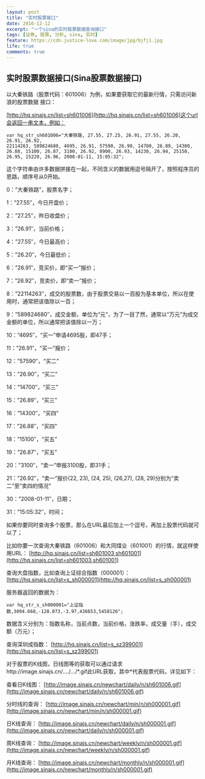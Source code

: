 ```yaml
---
layout: post
title: "实时股票接口"
date: 2016-12-12
excerpt: "一个sina的实时股票数据查询接口"
tags: [证券, 股票, 分析, sina, 实时]
feature: https://cdn.justice-love.com/image/jpg/bjfj1.jpg
life: true
comments: true
---
```


## 实时股票数据接口(Sina股票数据接口)

以大秦铁路（股票代码：601006）为例，如果要获取它的最新行情，只需访问新浪的股票数据
接口：

[http://hq.sinajs.cn/list=sh601006](http://hq.sinajs.cn/list=sh601006)这个url会返回一串文本，例如：

```
var hq_str_sh601006="大秦铁路, 27.55, 27.25, 26.91, 27.55, 26.20, 26.91, 26.92,
22114263, 589824680, 4695, 26.91, 57590, 26.90, 14700, 26.89, 14300,
26.88, 15100, 26.87, 3100, 26.92, 8900, 26.93, 14230, 26.94, 25150, 26.95, 15220, 26.96, 2008-01-11, 15:05:32";
```
这个字符串由许多数据拼接在一起，不同含义的数据用逗号隔开了，按照程序员的思路，顺序号从0开始。

0：”大秦铁路”，股票名字；

1：”27.55″，今日开盘价；

2：”27.25″，昨日收盘价；

3：”26.91″，当前价格；

4：”27.55″，今日最高价；

5：”26.20″，今日最低价；

6：”26.91″，竞买价，即“买一”报价；

7：”26.92″，竞卖价，即“卖一”报价；

8：”22114263″，成交的股票数，由于股票交易以一百股为基本单位，所以在使用时，通常把该值除以一百；

9：”589824680″，成交金额，单位为“元”，为了一目了然，通常以“万元”为成交金额的单位，所以通常把该值除以一万；

10：”4695″，“买一”申请4695股，即47手；

11：”26.91″，“买一”报价；

12：”57590″，“买二”

13：”26.90″，“买二”

14：”14700″，“买三”

15：”26.89″，“买三”

16：”14300″，“买四”

17：”26.88″，“买四”

18：”15100″，“买五”

19：”26.87″，“买五”

20：”3100″，“卖一”申报3100股，即31手；

21：”26.92″，“卖一”报价(22, 23), (24, 25), (26,27), (28, 29)分别为“卖二”至“卖四的情况”

30：”2008-01-11″，日期；

31：”15:05:32″，时间；

如果你要同时查询多个股票，那么在URL最后加上一个逗号，再加上股票代码就可以了；

比如你要一次查询大秦铁路（601006）和大同煤业（601001）的行情，就这样使用URL：
[http://hq.sinajs.cn/list=sh601003,sh601001](http://hq.sinajs.cn/list=sh601003,sh601001)

查询大盘指数，比如查询上证综合指数（000001）：
[http://hq.sinajs.cn/list=s_sh000001](http://hq.sinajs.cn/list=s_sh000001)

服务器返回的数据为：
```
var hq_str_s_sh000001="上证指数,3094.668,-128.073,-3.97,436653,5458126";
```

数据含义分别为：指数名称，当前点数，当前价格，涨跌率，成交量（手），成交额（万元）；

查询深圳成指数：
[http://hq.sinajs.cn/list=s_sz399001](http://hq.sinajs.cn/list=s_sz399001)

对于股票的K线图，日线图等的获取可以通过请求http://image.sinajs.cn/…./…/\*.gif此URL获取，其中\*代表股票代码，详见如下：

查看日K线图：
[http://image.sinajs.cn/newchart/daily/n/sh601006.gif](http://image.sinajs.cn/newchart/daily/n/sh601006.gif)

分时线的查询：
[http://image.sinajs.cn/newchart/min/n/sh000001.gif](http://image.sinajs.cn/newchart/min/n/sh000001.gif)

日K线查询：
[http://image.sinajs.cn/newchart/daily/n/sh000001.gif](http://image.sinajs.cn/newchart/daily/n/sh000001.gif)

周K线查询：
[http://image.sinajs.cn/newchart/weekly/n/sh000001.gif](http://image.sinajs.cn/newchart/weekly/n/sh000001.gif)

月K线查询：
[http://image.sinajs.cn/newchart/monthly/n/sh000001.gif](http://image.sinajs.cn/newchart/monthly/n/sh000001.gif)
